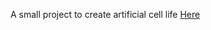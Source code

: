 A small project to create artificial cell life
[Here](https://georgi57.github.io/CellLife/CellLife.html)

